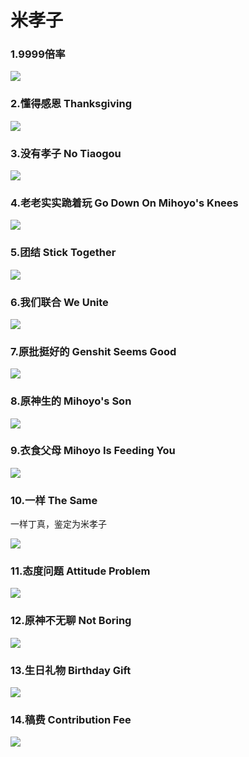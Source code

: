 # 米孝子

### 1.9999倍率

![](https://github.com/DreamingCats/GenshitJokes/raw/main/米孝子/9999倍率.jpg)

### 2.懂得感恩 Thanksgiving

![](https://github.com/DreamingCats/GenshitJokes/raw/main/米孝子/懂得感恩.jpg)

### 3.没有孝子 No Tiaogou

![](https://github.com/DreamingCats/GenshitJokes/raw/main/米孝子/没有孝子.jpg)

### 4.老老实实跪着玩 Go Down On Mihoyo's Knees

![](https://github.com/DreamingCats/GenshitJokes/raw/main/米孝子/老老实实跪着玩.jpg)

### 5.团结 Stick Together

![](https://github.com/DreamingCats/GenshitJokes/raw/main/米孝子/团结.jpg)

### 6.我们联合 We Unite

![](https://github.com/DreamingCats/GenshitJokes/raw/main/米孝子/我们联合.jpg)

### 7.原批挺好的 Genshit Seems Good

![](https://github.com/DreamingCats/GenshitJokes/raw/main/米孝子/原批挺好的.jpg)

### 8.原神生的 Mihoyo's Son

![](https://github.com/DreamingCats/GenshitJokes/raw/main/米孝子/原神生的.jpg)

### 9.衣食父母 Mihoyo Is Feeding You

![](https://github.com/DreamingCats/GenshitJokes/raw/main/米孝子/衣食父母.jpg)

### 10.一样 The Same

一样丁真，鉴定为米孝子

![](https://github.com/DreamingCats/GenshitJokes/raw/main/米孝子/一样.jpg)

### 11.态度问题   Attitude Problem

![](https://github.com/DreamingCats/GenshitJokes/raw/main/米孝子/态度问题.jpg)

### 12.原神不无聊   Not Boring

![](https://github.com/DreamingCats/GenshitJokes/raw/main/米孝子/原神不无聊.jpg)

### 13.生日礼物   Birthday Gift

![](https://github.com/DreamingCats/GenshitJokes/raw/main/米孝子/生日礼物.jpg)

### 14.稿费   Contribution Fee

![](https://github.com/DreamingCats/GenshitJokes/raw/main/米孝子/稿费.jpg)